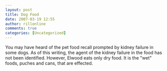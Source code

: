 ```yaml
---
layout: post
title: Dog Food
date: 2007-03-19 12:55
author: rillonline
comments: true
categories: [Uncategorized]
---
```

<p>You may have heard of the pet food recall prompted by kidney failure in some dogs. As of this writing, the agent of the kidney failure in the food has not been identified. However, Elwood eats only dry food. It is the "wet" foods, puches and cans, that are effected.
